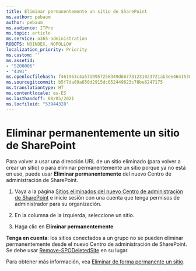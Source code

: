 ```yaml
---
title: Eliminar permanentemente un sitio de SharePoint
ms.author: pebaum
author: pebaum
ms.audience: ITPro
ms.topic: article
ms.service: o365-administration
ROBOTS: NOINDEX, NOFOLLOW
localization_priority: Priority
ms.custom: ''
ms.assetid:
- "5200006"
- "4391"
ms.openlocfilehash: f461963c4a5719957258349d667731231023721ab3ee4641538c94371bf3f56d
ms.sourcegitcommit: b5f7da89a650d2915dc652449623c78be6247175
ms.translationtype: HT
ms.contentlocale: es-ES
ms.lasthandoff: 08/05/2021
ms.locfileid: "53944328"
---
```

# <a name="permanently-delete-a-site-in-sharepoint"></a>Eliminar permanentemente un sitio de SharePoint

Para volver a usar una dirección URL de un sitio eliminado (para volver a crear un sitio) o para eliminar permanentemente un sitio porque ya no está en uso, puede usar **Eliminar permanentemente** del nuevo Centro de administración de SharePoint. 

1. Vaya a la página [Sitios eliminados del nuevo Centro de administración de SharePoint](https://admin.microsoft.com/sharepoint?page=recycleBin&modern=true) e inicie sesión con una cuenta que tenga permisos de administrador para su organización. 

2. En la columna de la izquierda, seleccione un sitio. 

3. Haga clic en **Eliminar permanentemente** 

**Tenga en cuenta**: los sitios conectados a un grupo no se pueden eliminar permanentemente desde el nuevo Centro de administración de SharePoint. Se debe usar [Remove-SPODeletedSite](https://docs.microsoft.com/powershell/module/sharepoint-online/remove-spodeletedsite) en su lugar.  

Para obtener más información, vea [Eliminar de forma permanente un sitio](https://docs.microsoft.com/sharepoint/delete-site-collection#permanently-delete-a-site). 

